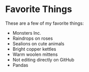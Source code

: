 # Favorite Things

These are a few of my favorite things:

- Monsters Inc.
- Raindrops on roses
- Sealions on cute animals
- Bright copper kettles
- Warm woolen mittens
- Not editing directly on GitHub
- Pandas
